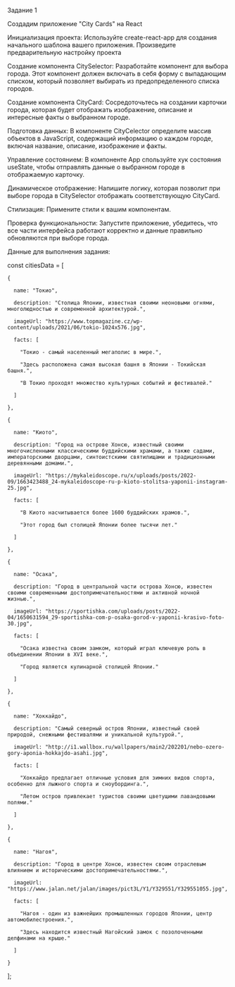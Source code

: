 Задание 1

Создадим приложение "City Cards" на React

Инициализация проекта: Используйте create-react-app для создания начального шаблона вашего приложения. Произведите предварительную настройку проекта

Создание компонента CitySelector: Разработайте компонент для выбора города. Этот компонент должен включать в себя форму с выпадающим списком, который позволяет выбирать из предопределенного списка городов.

Создание компонента CityCard: Сосредоточьтесь на создании карточки города, которая будет отображать изображение, описание и интересные факты о выбранном городе.

Подготовка данных: В компоненте CityCelector определите массив объектов в JavaScript, содержащий информацию о каждом городе, включая название, описание, изображение и факты.

Управление состоянием: В компоненте App спользуйте хук состояния useState, чтобы отправлять данные о выбранном городе в отображаемую карточку.

Динамическое отображение: Напишите логику, которая позволит при выборе города в CitySelector отображать соответствующую CityCard.

Стилизация: Примените стили к вашим компонентам.

Проверка функциональности: Запустите приложение, убедитесь, что все части интерфейса работают корректно и данные правильно обновляются при выборе города.

Данные для выполнения задания:

const citiesData = [

    {

      name: "Токио",

      description: "Столица Японии, известная своими неоновыми огнями, многолюдностью и современной архитектурой.",

      imageUrl: "https://www.topmagazine.cz/wp-content/uploads/2021/06/tokio-1024x576.jpg",

      facts: [

        "Токио - самый населенный мегаполис в мире.",

        "Здесь расположена самая высокая башня в Японии - Токийская башня.",

        "В Токио проходят множество культурных событий и фестивалей."

      ]

    },

    {

      name: "Киото",

      description: "Город на острове Хонсю, известный своими многочисленными классическими буддийскими храмами, а также садами, императорскими дворцами, синтоистскими святилищами и традиционными деревянными домами.",

      imageUrl: "https://mykaleidoscope.ru/x/uploads/posts/2022-09/1663423488_24-mykaleidoscope-ru-p-kioto-stolitsa-yaponii-instagram-25.jpg",

      facts: [

        "В Киото насчитывается более 1600 буддийских храмов.",

        "Этот город был столицей Японии более тысячи лет."

      ]

    },

    {

      name: "Осака",

      description: "Город в центральной части острова Хонсю, известен своими современными достопримечательностями и активной ночной жизнью.",

      imageUrl: "https://sportishka.com/uploads/posts/2022-04/1650631594_29-sportishka-com-p-osaka-gorod-v-yaponii-krasivo-foto-30.jpg",

      facts: [

        "Осака известна своим замком, который играл ключевую роль в объединении Японии в XVI веке.",

        "Город является кулинарной столицей Японии."

      ]

    },

    {

      name: "Хоккайдо",

      description: "Самый северный остров Японии, известный своей природой, снежными фестивалями и уникальной культурой.",

      imageUrl: "http://i1.wallbox.ru/wallpapers/main2/202201/nebo-ozero-gory-aponia-hokkajdo-asahi.jpg",

      facts: [

        "Хоккайдо предлагает отличные условия для зимних видов спорта, особенно для лыжного спорта и сноубординга.",

        "Летом остров привлекает туристов своими цветущими лавандовыми полями."

      ]

    },

    {

      name: "Нагоя",

      description: "Город в центре Хонсю, известен своим отраслевым влиянием и историческими достопримечательностями.",

      imageUrl: "https://www.jalan.net/jalan/images/pict3L/Y1/Y329551/Y329551055.jpg",

      facts: [

        "Нагоя - один из важнейших промышленных городов Японии, центр автомобилестроения.",

        "Здесь находится известный Нагойский замок с позолоченными делфинами на крыше."

      ]

    }

];
